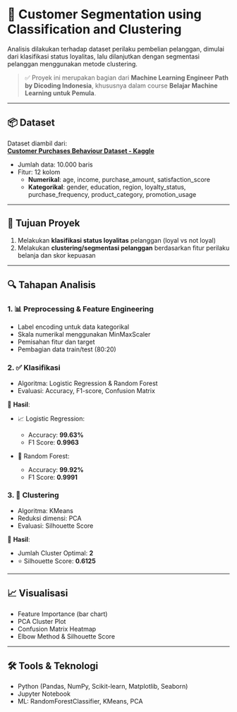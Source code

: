 # 🧠 Customer Segmentation using Classification and Clustering

Analisis dilakukan terhadap dataset perilaku pembelian pelanggan, dimulai dari klasifikasi status loyalitas, lalu dilanjutkan dengan segmentasi pelanggan menggunakan metode clustering.
> ✅ Proyek ini merupakan bagian dari **Machine Learning Engineer Path by Dicoding Indonesia**, khususnya dalam course **Belajar Machine Learning untuk Pemula**.  

---

## 📦 Dataset

Dataset diambil dari:  
**[Customer Purchases Behaviour Dataset - Kaggle](https://www.kaggle.com/datasets/sanyamgoyal401/customer-purchases-behaviour-dataset)**

- Jumlah data: 10.000 baris
- Fitur: 12 kolom
  - **Numerikal**: age, income, purchase_amount, satisfaction_score
  - **Kategorikal**: gender, education, region, loyalty_status, purchase_frequency, product_category, promotion_usage

---

## 🎯 Tujuan Proyek

1. Melakukan **klasifikasi status loyalitas** pelanggan (loyal vs not loyal)
2. Melakukan **clustering/segmentasi pelanggan** berdasarkan fitur perilaku belanja dan skor kepuasan

---

## 🔍 Tahapan Analisis

### 1. 📊 Preprocessing & Feature Engineering
- Label encoding untuk data kategorikal
- Skala numerikal menggunakan MinMaxScaler
- Pemisahan fitur dan target
- Pembagian data train/test (80:20)

### 2. ✅ Klasifikasi
- Algoritma: Logistic Regression & Random Forest
- Evaluasi: Accuracy, F1-score, Confusion Matrix

📌 **Hasil**:
- 📈 Logistic Regression:  
  - Accuracy: **99.63%**  
  - F1 Score: **0.9963**

- 🌲 Random Forest:  
  - Accuracy: **99.92%**  
  - F1 Score: **0.9991**

### 3. 📌 Clustering
- Algoritma: KMeans
- Reduksi dimensi: PCA
- Evaluasi: Silhouette Score

📌 **Hasil**:
- Jumlah Cluster Optimal: **2**
- ⭐ Silhouette Score: **0.6125**

---
## 📈 Visualisasi

- Feature Importance (bar chart)
- PCA Cluster Plot
- Confusion Matrix Heatmap
- Elbow Method & Silhouette Score

---
## 🛠️ Tools & Teknologi

- Python (Pandas, NumPy, Scikit-learn, Matplotlib, Seaborn)
- Jupyter Notebook
- ML: RandomForestClassifier, KMeans, PCA
